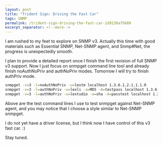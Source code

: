 ```yaml
---
layout: post
title: "Trident Sign: Driving the Fast Car"
tags: SNMP
permalink: /trident-sign-driving-the-fast-car-1d9139a75689
excerpt_separator: <!--more-->
---
```

I am rushed to my feet to explore on SNMP v3. Actually this time with good materials such as Essential SNMP, Net-SNMP agent, and Snmp#Net, the progress is unexpectedly smooth.
<!--more-->

I plan to provide a detailed report once I finish the first revision of full SNMP v3 support. Now I just focus on snmpget command line tool and already finish noAuthNoPriv and authNoPriv modes. Tomorrow I will try to finish authPriv mode.

``` bash
snmpget -v=3 -l=noAuthNoPriv -u=lextm localhost 1.3.6.1.2.1.1.1.0
snmpget -v=3 -l=authNoPriv -u=lexli -a=MD5 -A=testpass localhost 1.3.6.1.2.1.1.1.0
snmpget -v=3 -l=authNoPriv -u=lextudio -a=sha -A=passtest localhost 1.3.6.1.2.1.1.1.0
```

Above are the test command lines I use to test snmpget against Net-SNMP agent, and you may notice that I choose a style similar to Net-SNMP snmpget.

I do not yet have a driver license, but I think now I have control of this v3 fast car. :)

Stay tuned.
